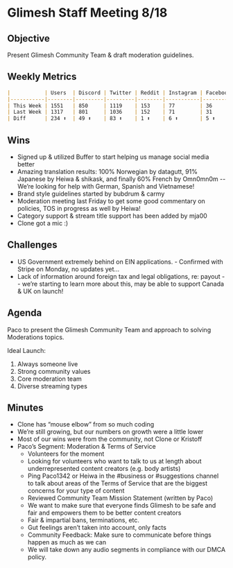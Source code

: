 
# Glimesh Staff Meeting 8/18

## Objective
Present Glimesh Community Team & draft moderation guidelines.

## Weekly Metrics
```markdown
|           | Users  | Discord | Twitter | Reddit | Instagram | Facebook |
|-----------|--------|---------|---------|--------|-----------|----------|
| This Week | 1551   | 850     | 1119    | 153    | 77        | 36       |
| Last Week | 1317   | 801     | 1036    | 152    | 71        | 31       |
| Diff      | 234 ⬆  | 49 ⬆    | 83 ⬆    | 1 ⬆    | 6 ⬆       | 5 ⬆      |
```

## Wins
-   Signed up & utilized Buffer to start helping us manage social media better
-   Amazing translation results: 100% Norwegian by datagutt, 91% Japanese by Heiwa & shikask, and finally 60% French by Omn0mn0m -- We’re looking for help with German, Spanish and Vietnamese!
-   Brand style guidelines started by bubdrum & carmy
-   Moderation meeting last Friday to get some good commentary on policies, TOS in progress as well by Heiwa!
-   Category support & stream title support has been added by mja00
-   Clone got a mic :)
    
## Challenges
-   US Government extremely behind on EIN applications. - Confirmed with Stripe on Monday, no updates yet...
-   Lack of information around foreign tax and legal obligations, re: payout -- we’re starting to learn more about this, may be able to support Canada & UK on launch! 

## Agenda
Paco to present the Glimesh Community Team and approach to solving Moderations topics.
  
Ideal Launch:
1.  Always someone live
2.  Strong community values
3.  Core moderation team
4.  Diverse streaming types

## Minutes
-   Clone has “mouse elbow” from so much coding    
-   We’re still growing, but our numbers on growth were a little lower    
-   Most of our wins were from the community, not Clone or Kristoff    
-   Paco’s Segment: Moderation & Terms of Service    
	-   Volunteers for the moment	    
	-   Looking for volunteers who want to talk to us at length about underrepresented content creators (e.g. body artists)	    
	-   Ping Paco1342 or Heiwa in the #business or #suggestions channel to talk about areas of the Terms of Service that are the biggest concerns for your type of content	    
	-   Reviewed Community Team Mission Statement (written by Paco)	    
	-   We want to make sure that everyone finds Glimesh to be safe and fair and empowers them to be better content creators	    
	-   Fair & impartial bans, terminations, etc.	    
	-   Gut feelings aren’t taken into account, only facts	    
	-   Community Feedback: Make sure to communicate before things happen as much as we can	
	-   We will take down any audio segments in compliance with our DMCA policy.
